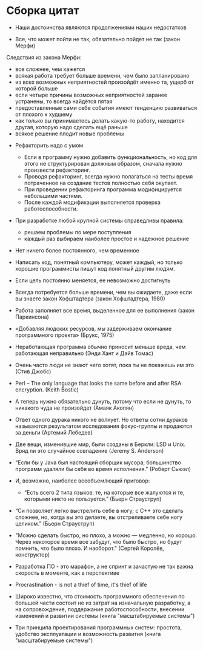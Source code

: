 # Сборка цитат  

* Наши достоинства являются продолжениями наших недостатков  

* Все, что может пойти не так, обязательно пойдет не так (закон Мерфи)  

Следствия из закона Мерфи:  
 - все сложнее, чем кажется  
 - всякая работа требует больше времени, чем было запланировано  
 - из всех возможных неприятностей произойдёт именно та, ущерб от которой больше  
 - если четыре причины возможных неприятностей заранее устранены, то всегда найдётся пятая  
 - предоставленные сами себе события имеют тенденцию развиваться от плохого к худшему  
 - как только вы принимаетесь делать какую-то работу, находится другая, которую надо сделать ещё раньше  
 - всякое решение плодит новые проблемы  

* Рефакторить надо с умом  
    - Если в программу нужно добавить функциональность,
    но код для этого не структурирован должным образом, сначала нужно произвести рефакторинг.  
    - Проводя рефакторинг, всегда нужно полагаться на тесты
    время потраченное на создание тестов полностью себя окупает.  
    - При проведении рефакторинга программа модифицируется небольшими частями.
    - После каждой модификации выполняется проверка работоспособности.

* При разработке любой крупной системы справедливы правила:
    - решаем проблемы по мере поступления
    - каждый раз выбираем наиболее простое и надежное решение

* Нет ничего более постоянного, чем временное

* Написать код, понятный компьютеру, может каждый, но только хорошие программисты пишут код понятный другим людям.  

* Если цель постоянно меняется, ее невозможно достигнуть  

* Всегда потребуется больше времени, чем вы ожидаете, даже если вы знаете закон Хофштадтера (закон Хофштадтера, 1980)  

* Работа заполняет все время, выделенное для ее выполнения (закон Паркинсона)  

* «Добавляя людских ресурсов, мы задерживаем окончание программного проекта» (Брукс, 1975)  

* Неработающая программа обычно приносит меньше вреда, чем работающая неправильно (Энди Хант и Дэйв Томас)  

* Очень часто люди не знают чего хотят, пока ты не покажешь им это (Стив Джобс)  

* Perl – The only language that looks the same before and after RSA encryption. (Keith Bostic)  

* А теперь нужно обязательно дунуть, потому что если не дунуть, то никакого чуда не произойдет (Амаяк Акопян)  

* Ответ одного дурака никого не волнует. Но ответы сотни дураков называются результатом исследования фокус-группы и продаются за деньги (Артемий Лебедев)  

* Две вещи, изменившие миp, были созданы в Беpкли: LSD и Unix. Вряд ли это случайное совпадение (Jeremy S. Anderson)  

* “Если бы у Java был настоящий сборщик мусора, большинство программ удаляли бы себя во время исполнения.” (Роберт Сьюэл)  

* И, возможно, наиболее всеобъемлющий приговор:  
    - “Есть всего 2 типа языков: те, на которые все жалуются и те, которыми никто не пользуется.” (Бьерн Страуструп)  

* “Си позволяет легко выстрелить себе в ногу; с C++ это сделать сложнее, но, когда вы это делаете, вы отстреливаете себе ногу целиком.” (Бьерн Страуструп)  
* "Можно сделать быстро, но плохо, а можно — медленно, но хорошо. Через некоторое время все забудут, что было быстро, но будут помнить, что было плохо. И наоборот." (Сергей Королёв, конструктор)  

* Разработка ПО - это марафон, а не спринт и зачастую не так важна скорость в моменте, как в перспективе

* Procrastination - is not a thief of time, it's thief of life  

* Широко известно, что стоимость программного обеспечения по большей части состоит не из затрат на изначальную разработку, а на сопровождение, поддержание работоспособности, внесении изменений и развитии системы (книга "масштабируемые системы")  
* Три принципа проектирования программных систем: простота, удобство эксплуатации  и возможность развития (книга "масштабируемые системы")  
